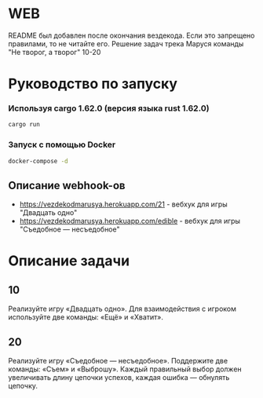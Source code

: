 # WEB

README был добавлен после окончания вездекода. Если это запрещено правилами, то не читайте его.
Решение задач трека Маруся команды "Не творог, а творог"
10-20

# Руководство по запуску

### Используя cargo 1.62.0 (версия языка rust 1.62.0)
```bash
cargo run
```

### Запуск с помощью Docker
```bash
docker-compose -d
```

## Описание webhook-ов
- https://vezdekodmarusya.herokuapp.com/21 - вебхук для игры "Двадцать одно"
- https://vezdekodmarusya.herokuapp.com/edible - вебхук для игры "Съедобное — несъедобное"

# Описание задачи

## 10
Реализуйте игру «Двадцать одно». Для взаимодействия с игроком используйте две команды: «Ещё» и «Хватит».

## 20
Реализуйте игру «Съедобное — несъедобное». Поддержите две команды: «Съем» и «Выброшу». Каждый правильный выбор должен увеличивать длину цепочки успехов, каждая ошибка — обнулять цепочку.
